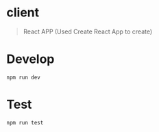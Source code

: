 # client

> React APP (Used Create React App to create)

# Develop
```
npm run dev
```

# Test
```
npm run test
```